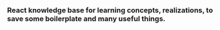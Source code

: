 ### React knowledge base for learning concepts, realizations, to save some boilerplate and many useful things.
